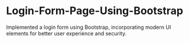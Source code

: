 # Login-Form-Page-Using-Bootstrap
Implemented a login form using Bootstrap, incorporating modern UI elements for better user experience and security.
